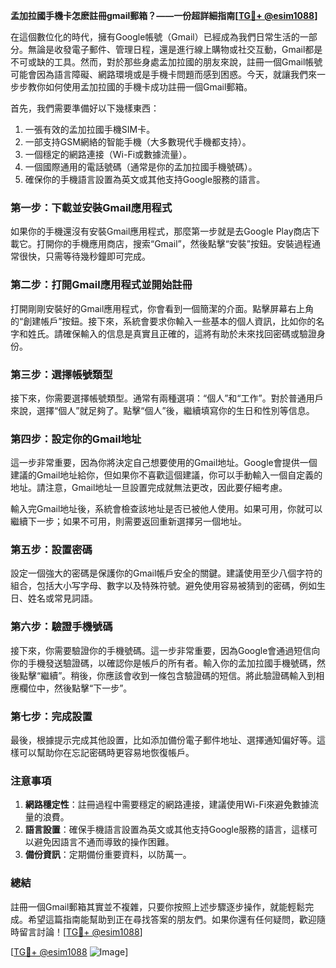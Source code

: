 **孟加拉國手機卡怎麽註冊gmail郵箱？——一份超詳細指南[[TG💪+ @esim1088](https://t.me/s/esim1088)]**

在這個數位化的時代，擁有Google帳號（Gmail）已經成為我們日常生活的一部分。無論是收發電子郵件、管理日程，還是進行線上購物或社交互動，Gmail都是不可或缺的工具。然而，對於那些身處孟加拉國的朋友來說，註冊一個Gmail帳號可能會因為語言障礙、網路環境或是手機卡問題而感到困惑。今天，就讓我們來一步步教你如何使用孟加拉國的手機卡成功註冊一個Gmail郵箱。

首先，我們需要準備好以下幾樣東西：
1. 一張有效的孟加拉國手機SIM卡。
2. 一部支持GSM網絡的智能手機（大多數現代手機都支持）。
3. 一個穩定的網路連接（Wi-Fi或數據流量）。
4. 一個國際通用的電話號碼（通常是你的孟加拉國手機號碼）。
5. 確保你的手機語言設置為英文或其他支持Google服務的語言。

### 第一步：下載並安裝Gmail應用程式

如果你的手機還沒有安裝Gmail應用程式，那麼第一步就是去Google Play商店下載它。打開你的手機應用商店，搜索“Gmail”，然後點擊“安裝”按鈕。安裝過程通常很快，只需等待幾秒鐘即可完成。

### 第二步：打開Gmail應用程式並開始註冊

打開剛剛安裝好的Gmail應用程式，你會看到一個簡潔的介面。點擊屏幕右上角的“創建帳戶”按鈕。接下來，系統會要求你輸入一些基本的個人資訊，比如你的名字和姓氏。請確保輸入的信息是真實且正確的，這將有助於未來找回密碼或驗證身份。

### 第三步：選擇帳號類型

接下來，你需要選擇帳號類型。通常有兩種選項：“個人”和“工作”。對於普通用戶來說，選擇“個人”就足夠了。點擊“個人”後，繼續填寫你的生日和性別等信息。

### 第四步：設定你的Gmail地址

這一步非常重要，因為你將決定自己想要使用的Gmail地址。Google會提供一個建議的Gmail地址給你，但如果你不喜歡這個建議，你可以手動輸入一個自定義的地址。請注意，Gmail地址一旦設置完成就無法更改，因此要仔細考慮。

輸入完Gmail地址後，系統會檢查該地址是否已被他人使用。如果可用，你就可以繼續下一步；如果不可用，則需要返回重新選擇另一個地址。

### 第五步：設置密碼

設定一個強大的密碼是保護你的Gmail帳戶安全的關鍵。建議使用至少八個字符的組合，包括大小写字母、數字以及特殊符號。避免使用容易被猜到的密碼，例如生日、姓名或常見詞語。

### 第六步：驗證手機號碼

接下來，你需要驗證你的手機號碼。這一步非常重要，因為Google會通過短信向你的手機發送驗證碼，以確認你是帳戶的所有者。輸入你的孟加拉國手機號碼，然後點擊“繼續”。稍後，你應該會收到一條包含驗證碼的短信。將此驗證碼輸入到相應欄位中，然後點擊“下一步”。

### 第七步：完成設置

最後，根據提示完成其他設置，比如添加備份電子郵件地址、選擇通知偏好等。這樣可以幫助你在忘記密碼時更容易地恢復帳戶。

### 注意事項

1. **網路穩定性**：註冊過程中需要穩定的網路連接，建議使用Wi-Fi來避免數據流量的浪費。
2. **語言設置**：確保手機語言設置為英文或其他支持Google服務的語言，這樣可以避免因語言不通而導致的操作困難。
3. **備份資訊**：定期備份重要資料，以防萬一。

### 總結

註冊一個Gmail郵箱其實並不複雜，只要你按照上述步驟逐步操作，就能輕鬆完成。希望這篇指南能幫助到正在尋找答案的朋友們。如果你還有任何疑問，歡迎隨時留言討論！[[TG💪+ @esim1088](https://t.me/s/esim1088)]

[[TG💪+ @esim1088](https://t.me/s/esim1088) ![Image](https://i.postimg.cc/4NQfJmqS/Snipaste-2025-05-13-00-14-12.png)]
